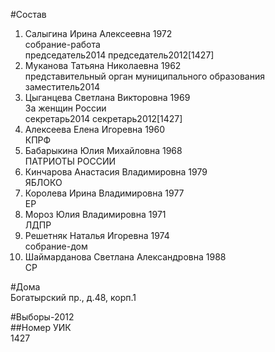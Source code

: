 #Состав  
1. Салыгина Ирина Алексеевна 1972  
    собрание-работа  
    председатель2014 председатель2012[1427]  
2. Муканова Татьяна Николаевна 1962  
    представительный орган муниципального образования  
    заместитель2014  
3. Цыганцева Светлана Викторовна 1969  
    За женщин России  
    секретарь2014 секретарь2012[1427]  
4. Алексеева Елена Игоревна 1960  
    КПРФ  
5. Бабарыкина Юлия Михайловна 1968  
    ПАТРИОТЫ РОССИИ  
6. Кинчарова Анастасия Владимировна 1979  
    ЯБЛОКО  
7. Королева Ирина Владимировна 1977  
    ЕР  
8. Мороз Юлия Владимировна 1971  
    ЛДПР  
9. Решетняк Наталья Игоревна 1974  
    собрание-дом  
10. Шаймарданова Светлана Александровна 1988  
    СР  

#Дома  
Богатырский пр., д.48, корп.1  
  
#Выборы-2012  
##Номер УИК  
1427  
